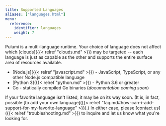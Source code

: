 ```yaml
---
title: Supported Languages
aliases: ["languages.html"]
menu:
  reference:
    identifier: languages
    weight: 7
---
```


Pulumi is a multi-language runtime. Your choice of language does not affect which [clouds]({{< relref "clouds.md" >}}) may be
targeted -- each language is just as capable as the other and supports the entire surface area of resources available.

* [Node.js]({{< relref "javascript.md" >}}) - JavaScript, TypeScript, or any other Node.js compatible language
* [Python 3]({{< relref "python.md" >}}) - Python 3.6 or greater
* Go - statically compiled Go binaries (*documentation coming soon*)

If your favorite language isn't listed, it may be on its way soon. (It is, in fact, possible
[to add your own language]({{< relref "faq.md#how-can-i-add-support-for-my-favorite-language" >}}).)
In either case, please [contact us]({{< relref "troubleshooting.md" >}}) to inquire and let us know what you're looking for.
